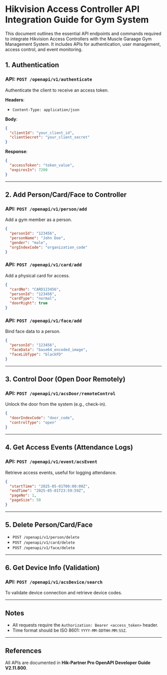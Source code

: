 # Hikvision Access Controller API Integration Guide for Gym System

This document outlines the essential API endpoints and commands required to integrate Hikvision Access Controllers with the Muscle Garaage Gym Management System. It includes APIs for authentication, user management, access control, and event monitoring.

## 1. Authentication

### API: `POST /openapi/v1/authenticate`
Authenticate the client to receive an access token.

**Headers**:
- `Content-Type: application/json`

**Body**:
```json
{
  "clientId": "your_client_id",
  "clientSecret": "your_client_secret"
}
```

**Response**:
```json
{
  "accessToken": "token_value",
  "expiresIn": 7200
}
```

---

## 2. Add Person/Card/Face to Controller

### API: `POST /openapi/v1/person/add`
Add a gym member as a person.

```json
{
  "personId": "123456",
  "personName": "John Doe",
  "gender": "male",
  "orgIndexCode": "organization_code"
}
```

### API: `POST /openapi/v1/card/add`
Add a physical card for access.

```json
{
  "cardNo": "CARD123456",
  "personId": "123456",
  "cardType": "normal",
  "doorRight": true
}
```

### API: `POST /openapi/v1/face/add`
Bind face data to a person.

```json
{
  "personId": "123456",
  "faceData": "base64_encoded_image",
  "faceLibType": "blackFD"
}
```

---

## 3. Control Door (Open Door Remotely)

### API: `POST /openapi/v1/acsDoor/remoteControl`
Unlock the door from the system (e.g., check-in).

```json
{
  "doorIndexCode": "door_code",
  "controlType": "open"
}
```

---

## 4. Get Access Events (Attendance Logs)

### API: `POST /openapi/v1/event/acsEvent`
Retrieve access events, useful for logging attendance.

```json
{
  "startTime": "2025-05-01T00:00:00Z",
  "endTime": "2025-05-01T23:59:59Z",
  "pageNo": 1,
  "pageSize": 50
}
```

---

## 5. Delete Person/Card/Face

- `POST /openapi/v1/person/delete`
- `POST /openapi/v1/card/delete`
- `POST /openapi/v1/face/delete`

---

## 6. Get Device Info (Validation)

### API: `POST /openapi/v1/acsDevice/search`
To validate device connection and retrieve device codes.

---

## Notes

- All requests require the `Authorization: Bearer <access_token>` header.
- Time format should be ISO 8601: `YYYY-MM-DDTHH:MM:SSZ`.

---

## References

All APIs are documented in **Hik-Partner Pro OpenAPI Developer Guide V2.11.800**.
